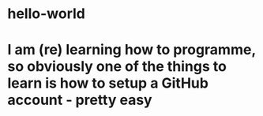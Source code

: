 # hello-world

# I am (re) learning how to programme, so obviously one of the things to learn is how to setup a GitHub account - pretty easy
